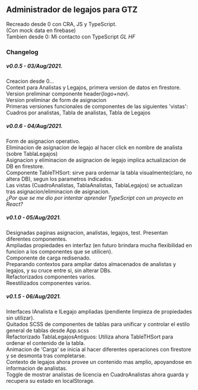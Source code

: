 ## Administrador de legajos para GTZ

Recreado desde 0 con CRA, JS y TypeScript.  
(Con mock data en firebase)  
Tambien desde 0: Mi contacto con TypeScript _GL HF_

###  Changelog

##### v0.0.5 - 03/Aug/2021.  
Creacion desde 0...  
Context para Analistas y Legajos, primera version de datos en firestore.  
Version preliminar componente header(*logo+nav*).  
Version preliminar de form de asignacion  
Primeras versiones funcionales de componentes de las siguientes 'vistas': Cuadros por analistas, Tabla de analistas, Tabla de Legajos  
  
##### v0.0.6 - 04/Aug/2021.  
  
Form de asignacion operativo.  
Eliminacion de asignacion de legajo al hacer click en nombre de analista (sobre TablaLegajos)  
Asignacion y eliminacion de asignacion de legajo implica actualizacion de DB en firestore.  
Componente TableTHSort: sirve para ordernar la tabla visualmente(claro, no altera DB), segun los parametros indicados.  
Las vistas (CuadroAnalistas, TablaAnalistas, TablaLegajos) se actualizan tras asignacion/eliminacion de asignacion.  
*¿Por que se me dio por intentar aprender TypeScript con un proyecto en React?*  
  
##### v0.1.0 - 05/Aug/2021.  
Designadas paginas asignacion, analistas, legajos, test. Presentan diferentes componentes.  
Ampliadas propiedades en interfaz (en futuro brindara mucha flexibilidad en funcion a los componentes que se utilicen).  
Componente de carga redisenado.  
Preparando contextos para ampliar datos almacenados de analistas y legajos, y su cruce entre si, sin alterar DBs.  
Refactorizados componentes varios.  
Reestilizados componentes varios.  
  
  
##### v0.1.5 - 06/Aug/2021.  
Interfaces IAnalista e ILegajo ampliadas (pendiente limpieza de propiedades sin utilizar).  
Quitados SCSS de componentes de tablas para unificar y controlar el estilo general de tablas desde App.scss  
Refactorizado TablaLegajosAntiguos: Utiliza ahora TableTHSort para ordenar el contenido de la tabla.  
Animacion de 'Carga' se inicia al hacer diferentes operaciones con firestore y se desmonta tras completarse.  
Contexto de legajos ahora provee un contenido mas amplio, apoyandose en informacion de analistas.  
Toggle de mostrar analistas de licencia en CuadroAnalistas ahora guarda y recupera su estado en localStorage.  